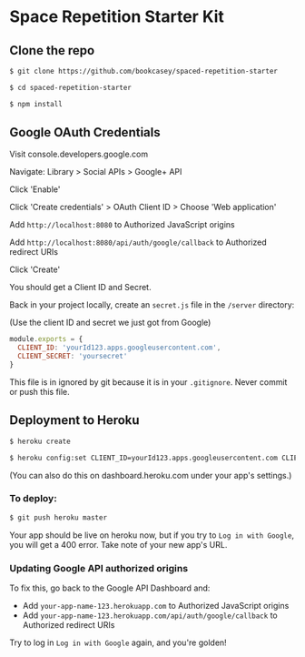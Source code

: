 # Space Repetition Starter Kit

## Clone the repo

```sh
$ git clone https://github.com/bookcasey/spaced-repetition-starter
```

```sh
$ cd spaced-repetition-starter
```

```sh
$ npm install
```


## Google OAuth Credentials

Visit console.developers.google.com

Navigate: Library > Social APIs > Google+ API

Click 'Enable'

Click 'Create credentials'
	> OAuth Client ID
		> Choose 'Web application'

Add `http://localhost:8080` to Authorized JavaScript origins

Add `http://localhost:8080/api/auth/google/callback` to Authorized redirect URIs

Click 'Create'

You should get a Client ID and Secret.

Back in your project locally, create an `secret.js` file in the `/server` directory:

(Use the client ID and secret we just got from Google)

```js
module.exports = {
  CLIENT_ID: 'yourId123.apps.googleusercontent.com',
  CLIENT_SECRET: 'yoursecret'
}
```

This file is in ignored by git because it is in your `.gitignore`. Never commit or push this file.

## Deployment to Heroku

```sh
$ heroku create
```

```sh
$ heroku config:set CLIENT_ID=yourId123.apps.googleusercontent.com CLIENT_SECRET=yoursecret
```
(You can also do this on dashboard.heroku.com under your app's settings.)

### To deploy:

```sh
$ git push heroku master
```

Your app should be live on heroku now, but if you try to `Log in with Google`, you will get a 400 error. Take note of your new app's URL.


### Updating Google API authorized origins


To fix this, go back to the Google API Dashboard and:

- Add `your-app-name-123.herokuapp.com` to Authorized JavaScript origins
- Add `your-app-name-123.herokuapp.com/api/auth/google/callback` to Authorized redirect URIs

Try to log in  `Log in with Google` again, and you're golden!
